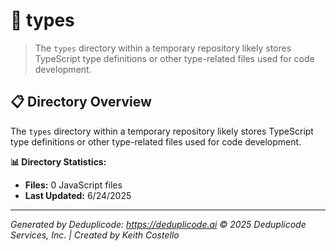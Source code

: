 # 📁 types

> The `types` directory within a temporary repository likely stores TypeScript type definitions or other type-related files used for code development.

## 📋 Directory Overview

The `types` directory within a temporary repository likely stores TypeScript type definitions or other type-related files used for code development.

**📊 Directory Statistics:**
- **Files:** 0 JavaScript files
- **Last Updated:** 6/24/2025

---

*Generated by Deduplicode: https://deduplicode.ai*
*© 2025 Deduplicode Services, Inc. | Created by Keith Costello*
